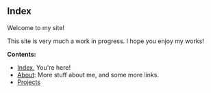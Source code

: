 ## Index

Welcome to my site!

This site is very much a work in progress. I hope you enjoy my works!

<b>Contents:</b>
- <a href="index.html">Index.</a> You're here!
- <a href="about.html">About</a>: More stuff about me, and some more links.
- <a href="projects.html">Projects</a>
